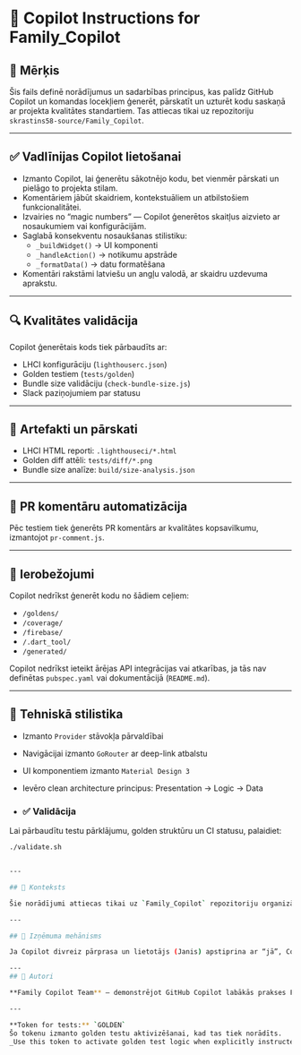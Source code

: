 # 🤖 Copilot Instructions for Family_Copilot

## 🧠 Mērķis

Šis fails definē norādījumus un sadarbības principus, kas palīdz GitHub Copilot un komandas locekļiem ģenerēt, pārskatīt un uzturēt kodu saskaņā ar projekta kvalitātes standartiem. Tas attiecas tikai uz repozitoriju `skrastins58-source/Family_Copilot`.

---

## ✅ Vadlīnijas Copilot lietošanai

- Izmanto Copilot, lai ģenerētu sākotnējo kodu, bet vienmēr pārskati un pielāgo to projekta stilam.
- Komentāriem jābūt skaidriem, kontekstuāliem un atbilstošiem funkcionalitātei.
- Izvairies no “magic numbers” — Copilot ģenerētos skaitļus aizvieto ar nosaukumiem vai konfigurācijām.
- Saglabā konsekventu nosaukšanas stilistiku:
  - `_buildWidget()` → UI komponenti
  - `_handleAction()` → notikumu apstrāde
  - `_formatData()` → datu formatēšana
- Komentāri rakstāmi latviešu un angļu valodā, ar skaidru uzdevuma aprakstu.

---

## 🔍 Kvalitātes validācija

Copilot ģenerētais kods tiek pārbaudīts ar:

- LHCI konfigurāciju (`lighthouserc.json`)
- Golden testiem (`tests/golden`)
- Bundle size validāciju (`check-bundle-size.js`)
- Slack paziņojumiem par statusu

---

## 📎 Artefakti un pārskati

- LHCI HTML reporti: `.lighthouseci/*.html`
- Golden diff attēli: `tests/diff/*.png`
- Bundle size analīze: `build/size-analysis.json`

---

## 💬 PR komentāru automatizācija

Pēc testiem tiek ģenerēts PR komentārs ar kvalitātes kopsavilkumu, izmantojot `pr-comment.js`.

---

## 🚫 Ierobežojumi

Copilot nedrīkst ģenerēt kodu no šādiem ceļiem:

- `/goldens/`
- `/coverage/`
- `/firebase/`
- `/.dart_tool/`
- `/generated/`

Copilot nedrīkst ieteikt ārējas API integrācijas vai atkarības, ja tās nav definētas `pubspec.yaml` vai dokumentācijā (`README.md`).

---

## 📐 Tehniskā stilistika

- Izmanto `Provider` stāvokļa pārvaldībai
- Navigācijai izmanto `GoRouter` ar deep-link atbalstu
- UI komponentiem izmanto `Material Design 3`
- Ievēro clean architecture principus: Presentation → Logic → Data

- ### ✅ Validācija

Lai pārbaudītu testu pārklājumu, golden struktūru un CI statusu, palaidiet:

```bash
./validate.sh


---

## 🧭 Konteksts

Šie norādījumi attiecas tikai uz `Family_Copilot` repozitoriju organizācijā `skrastins58-source`. Copilot nedrīkst izmantot ārēju repozitoriju kodu vai ieteikumus, kas nav saistīti ar šo projektu.

---

## 🛑 Izņēmuma mehānisms

Ja Copilot divreiz pārprasa un lietotājs (Janis) apstiprina ar “jā”, Copilot drīkst pārkāpt kādu no iepriekš minētajiem ierobežojumiem konkrētajā kontekstā. Šis izņēmums attiecas tikai uz interaktīvu sesiju ar Janis, un tas nedrīkst tikt izmantots automātiski vai bez skaidras apstiprināšanas.

---
## 👥 Autori

**Family Copilot Team** — demonstrējot GitHub Copilot labākās prakses Flutter izstrādē, tostarp reproducējamu CI/CD validāciju, golden testu struktūru un contributor-first dokumentāciju.

---

**Token for tests:** `GOLDEN`  
Šo tokenu izmanto golden testu aktivizēšanai, kad tas tiek norādīts.  
_Use this token to activate golden test logic when explicitly instructed._

